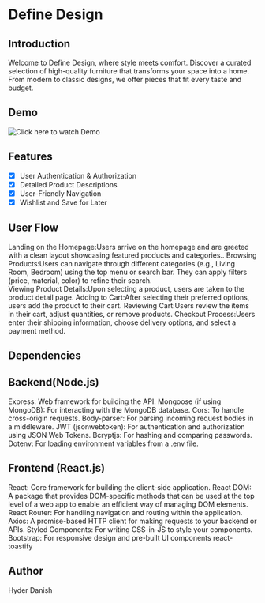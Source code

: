 # Define Design

## Introduction

Welcome to Define Design, where style meets comfort. Discover a curated selection of high-quality furniture that transforms your space into a home.
From modern to classic designs, we offer pieces that fit every taste and budget.

## Demo
![Click here to watch Demo](client/src/Assets)
## Features

- [x] User Authentication & Authorization
- [x] Detailed Product Descriptions
- [x] User-Friendly Navigation
- [x] Wishlist and Save for Later

## User Flow

Landing on the Homepage:Users arrive on the homepage and are greeted with a clean
layout showcasing featured products and categories..
Browsing Products:Users can navigate through different categories (e.g., Living Room, Bedroom) using the top menu or search bar.
They can apply filters (price, material, color) to refine their search.  
Viewing Product Details:Upon selecting a product, users are taken to the product detail page.
Adding to Cart:After selecting their preferred options, users add the product to their cart.
Reviewing Cart:Users review the items in their cart, adjust quantities, or remove products.
Checkout Process:Users enter their shipping information, choose delivery options, and select a payment method.


## Dependencies

## Backend(Node.js) 
Express: Web framework for building the API.
Mongoose (if using MongoDB): For interacting with the MongoDB database.
Cors: To handle cross-origin requests.
Body-parser: For parsing incoming request bodies in a middleware.
JWT (jsonwebtoken): For authentication and authorization using JSON Web Tokens.
Bcryptjs: For hashing and comparing passwords.
Dotenv: For loading environment variables from a .env file.

## Frontend (React.js)
React: Core framework for building the client-side application.
React DOM: A package that provides DOM-specific methods that can
be used at the top level of a web app to enable an efficient way of managing DOM elements.
React Router: For handling navigation and routing within the application.
Axios: A promise-based HTTP client for making requests to your backend or APIs.
Styled Components: For writing CSS-in-JS to style your components.
Bootstrap: For responsive design and pre-built UI components
react-toastify

## Author
Hyder Danish

